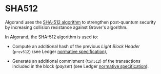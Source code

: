 # SHA512

Algorand uses the [SHA-512 algorithm](https://datatracker.ietf.org/doc/html/rfc4634)
to strengthen post-quantum security by increasing collision resistance against Grover's
algorithm.

In Algorand, the SHA-512 algorithm is used to:

- Compute an additional hash of the previous _Light Block Header_ (`prev512`) (see Ledger [normative
specification](../ledger/ledger-block.md#previous-hash)),

- Generate an additional commitment (`txn512`) of the transactions included in the
block (_payset_) (see Ledger [normative specification](../ledger/ledger-block.md#transaction-commitments)).
